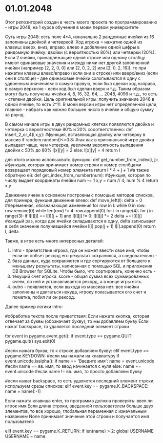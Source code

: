 # 01.01.2048
Этот репозиторий создан в честь моего проекта по программированию - игры 2048, на 1 курсе обучения в моем первом университете

Суть игры 2048: есть поле 4*4, изначально 2 рандомные ячейки из 16 заполнены двойкой и четверкой. Ход игрока = нажатие одной из 
клавиш: вверх, вниз, вправо, влево и добвление одной цифры в рандомную ячейку: двойки (с вероятностью 80%) или четверки (20%). 
Если 2 ячейки, принадлежащие одной строке или одному столбцу имеют одинаковые значения и между ними нет другой заполненной ячейки 
(например [2, 2, 0, 0] или [2, 0, 2, 2] или [2, 0, 2, 16]), то при нажатии клавиш влево/вправо (если они в строке) или вверх/вниз 
(если они в столбце) - две одинаковые ячейки схлопываются в одну с удвоенным значением: в самую правую, если был сделан ход 
направо, в самую верхнюю - если ход был сделан вверх и т.д. Таким образом могут быть получены ячейки 4, 8, 16, 32, 64, ... 2048,
4096 и т.д., то есть - степени двойки. Цель оригинальной игры: получить значение 2048 в одной ячейке, то есть 2^11. 
В моей версии игры нет определенной цели, главное - набрать как можно большее число в ячейке и общую сумму за раунд.

В самом начале игры в двух рандомных клетках появляются двойка и четверка с вероятностями 80% и 20% сооответственно:
def insert_2_or_4(l,x,y):        #функция, вставляющая двойку или четверку в массив
    if random.random()<=0.8:    #так как в оригинальной игре двойка выпадает чаще, чем четверка, увеличим вероятность выпадения двойки с 50% до 80%
        l[x][y] = 2
    else:
        l[x][y] = 4
    return l
    
для этого можно использовать функцию:
def get_number_from_index(i, j): #функция, которая принимает номер строки и номер столбцами возвращает порядковый номер элемента
    return i * 4 + j + 1
#а также обратную ей:
def get_index_from_number(num):  #функция, которая по числу выдает координаты ячейки
    num -= 1
    x,y = num // 4, num % 4
    return x,y
    
Движение ячеек в основном построены с помощью методов списков, для примера, функция движения влево:
def move_left(l):
    delta = 0 #переменная, обозначающая изменения
    for row in l:
        while 0 in row:
            row.remove(0)
        while len(row) != 4:
            row.append(0)
    for i in range(4):
        for j in range(3):
            if l[i][j] == l[i][j + 1] and l[i][j] != 0:
                l[i][j] *= 2
                delta += l[i][j] #каждый раз, когда две ячейки складываются в одну, delta записывает в себя значение получившейся ячейки
                l[i].pop(j + 1)
                l[i].append(0)
    return l, delta
    
Также, в игре есть много интересных деталей: 
1) intro - приветствие игрока, где он может ввести свое имя, чтобы если он побьет рекорд его результат сохранился, 
а следовательно - 
2) база данных, куда сохраняются и где сортируются от большего к меньшему результаты, написанная с помощью SQL и приложения 
DB Browser for SQLite. Чтобы было, что сортировать, конечно есть -
3) текущий счет игрока: score - общая сумма всех суммированных ячеек, по ней и устанавливается рекорд, а в конце игры есть
4) outro - появляется, если выхода из массива нет: все ячейки заполнены и двигаться некуда, игроку показывается его счет и
пометка, побил ли он рекорд.

Далее пример логики intro:

#обработка текста после приветствия:
Если нажата кнопка, которая отвечает за буквы (обозначает букву), то мы добавляем букву
Если нажат backspace, то удаляется последний элемент строки

for event in pygame.event.get():
    if event.type == pygame.QUIT:
        pygame.quit()
        sys.exit(0)

#если нажата буква, то к строке добавляем букву:
elif event.type == pygame.KEYDOWN:   #если мы нажали на клавиатуру
    if event.unicode.isalpha():
        if name == 'Введите имя':
            name = event.unicode  #если name == вв. имя, то ввод начинается с нуля
        else:
            name += event.unicode  #если name != вв. имя, то просто добавляем букву
            
#если нажат backspace, то есть удаляется последний элемент строки, используем срезы списков:
elif event.key == pygame.K_BACKSPACE:
    name = name[:-1]
  
  
Если нажата клавиша enter, то программа должна проверять: ввел ли игрок имя
Если длина строки, введенной пользователем больше двух элементов, то все хорошо, глобальная переменная с изначальным названием 
None принимает значение этой строки и получается имя пользователя

elif event.key == pygame.K_RETURN:
    if len(name) > 2:
        global USERNAME
        USERNAME = name
